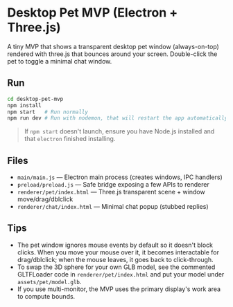 # Desktop Pet MVP (Electron + Three.js)

A tiny MVP that shows a transparent desktop pet window (always-on-top) rendered with three.js
that bounces around your screen. Double-click the pet to toggle a minimal chat window.

## Run

```bash
cd desktop-pet-mvp
npm install
npm start   # Run normally
npm run dev # Run with nodemon, that will restart the app automatically after editing
```

> If `npm start` doesn't launch, ensure you have Node.js installed and that `electron` finished installing.

## Files

- `main/main.js` — Electron main process (creates windows, IPC handlers)
- `preload/preload.js` — Safe bridge exposing a few APIs to renderer
- `renderer/pet/index.html` — Three.js transparent scene + window move/drag/dblclick
- `renderer/chat/index.html` — Minimal chat popup (stubbed replies)

## Tips

- The pet window ignores mouse events by default so it doesn't block clicks. When you move your mouse over it, it becomes interactable for drag/dblclick; when the mouse leaves, it goes back to click-through.
- To swap the 3D sphere for your own GLB model, see the commented GLTFLoader code in `renderer/pet/index.html` and put your model under `assets/pet/model.glb`.
- If you use multi-monitor, the MVP uses the primary display's work area to compute bounds.
